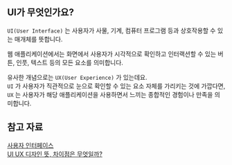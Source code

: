 ## UI가 무엇인가요?
`UI(User Interface)` 는 사용자가 사물, 기계, 컴퓨터 프로그램 등과 상호작용할 수 있는 매개체를 뜻합니다.  

웹 애플리케이션에서는 화면에서 사용자가 시각적으로 확인하고 인터랙션할 수 있는 버튼, 인풋, 텍스트 등의 모든 요소를 의미합니다.  

유사한 개념으로는 `UX(User Experience)` 가 있는데요.  
`UI` 가 사용자가 직관적으로 눈으로 확인할 수 있는 요소 자체를 가리키는 것에 가깝다면, `UX` 는 사용자가 해당 애플리케이션을 사용하면서 느끼는 종합적인 경험이나 만족을 의미합니다.  



## 참고 자료
[사용자 인터페이스](https://ko.wikipedia.org/wiki/%EC%82%AC%EC%9A%A9%EC%9E%90_%EC%9D%B8%ED%84%B0%ED%8E%98%EC%9D%B4%EC%8A%A4)  
[UI UX 디자인 뜻, 차이점은 무엇일까?](https://blog.wishket.com/uiux-%EB%94%94%EC%9E%90%EC%9D%B8-%EB%9C%BB-%EC%B0%A8%EC%9D%B4%EC%A0%90%EC%9D%80-%EB%AC%B4%EC%97%87%EC%9D%BC%EA%B9%8C/)  